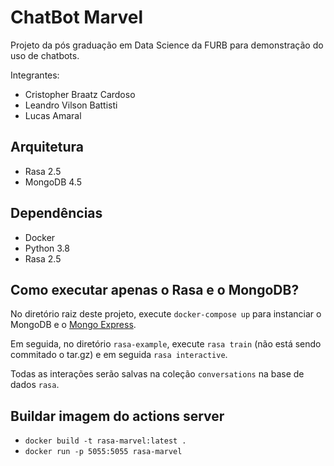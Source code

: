 # ChatBot Marvel

Projeto da pós graduação em Data Science da FURB para demonstração do uso de chatbots.

Integrantes:
- Cristopher Braatz Cardoso
- Leandro Vilson Battisti
- Lucas Amaral

## Arquitetura

- Rasa 2.5
- MongoDB 4.5

## Dependências

- Docker
- Python 3.8
- Rasa 2.5

## Como executar apenas o Rasa e o MongoDB?

No diretório raiz deste projeto, execute `docker-compose up` para instanciar o MongoDB e o [Mongo Express](http://localhost:8081).

Em seguida, no diretório `rasa-example`, execute `rasa train` (não está sendo commitado o tar.gz) e em seguida `rasa interactive`.

Todas as interações serão salvas na coleção `conversations` na base de dados `rasa`.


## Buildar imagem do actions server

- `docker build -t rasa-marvel:latest .`
- `docker run -p 5055:5055 rasa-marvel`